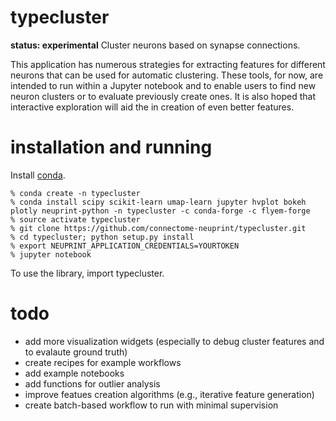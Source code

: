 # typecluster
**status: experimental**
Cluster neurons based on synapse connections.

This application has numerous strategies for extracting features for different
neurons that can be used for automatic clustering.  These tools, for now, are intended
to run within a Jupyter notebook and to enable users to find new neuron clusters or
to evaluate previously create ones.  It is also hoped that interactive exploration
will aid the in creation of even better features.

# installation and running

Install [conda](https://docs.conda.io/en/latest/miniconda.html).

    % conda create -n typecluster
    % conda install scipy scikit-learn umap-learn jupyter hvplot bokeh plotly neuprint-python -n typecluster -c conda-forge -c flyem-forge
    % source activate typecluster
    % git clone https://github.com/connectome-neuprint/typecluster.git
    % cd typecluster; python setup.py install
    % export NEUPRINT_APPLICATION_CREDENTIALS=YOURTOKEN
    % jupyter notebook 

To use the library, import typecluster.

# todo

* add more visualization widgets (especially to debug cluster features and to evalaute ground truth)
* create recipes for example workflows
* add example notebooks
* add functions for outlier analysis
* improve featues creation algorithms (e.g., iterative feature generation)
* create batch-based workflow to run with minimal supervision
